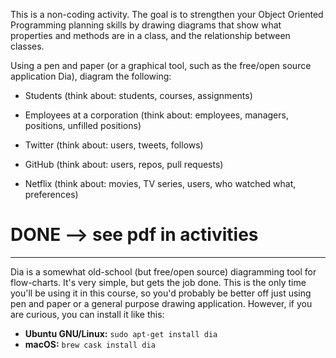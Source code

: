 This is a non-coding activity. The goal is to strengthen your Object Oriented
Programming planning skills by drawing diagrams that show what properties and
methods are in a class, and the relationship between classes.

Using a pen and paper (or a graphical tool, such as the free/open source
application Dia), diagram the following:

* Students (think about: students, courses, assignments)

* Employees at a corporation (think about: employees, managers, positions,
  unfilled positions)

* Twitter (think about: users, tweets, follows)

* GitHub (think about: users, repos, pull requests)

* Netflix (think about: movies, TV series, users, who watched what,
  preferences)

# DONE --> see pdf in activities

-----

Dia is a somewhat old-school (but free/open source) diagramming tool for
flow-charts. It's very simple, but gets the job done. This is the only time
you'll be using it in this course, so you'd probably be better off just using
pen and paper or a general purpose drawing application. However, if you are
curious, you can install it like this:

- **Ubuntu GNU/Linux:** `sudo apt-get install dia`
- **macOS:** `brew cask install dia`
